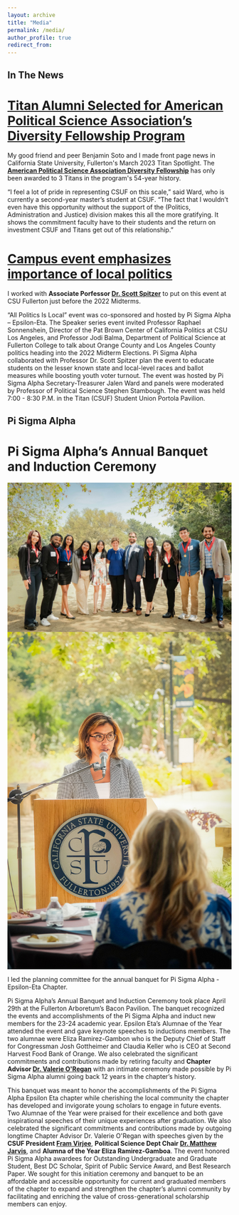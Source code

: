 ```yaml
---
layout: archive
title: "Media"
permalink: /media/
author_profile: true
redirect_from:
---
```


## In The News

**[Titan Alumni Selected for American Political Science Association’s Diversity Fellowship Program](https://news.fullerton.edu/spotlight/titan-alumni-selected-for-american-political-science-associations-diversity-fellowship-program/)**
===

My good friend and peer Benjamin Soto and I made front page news in California State University, Fullerton's March 2023 Titan Spotlight. The **[American Political Science Association Diversity Fellowship](https://politicalsciencenow.com/meet-the-2023-2024-apsa-diversity-fellowship-program-fall-recipients/)** has only been awarded to 3 Titans in the program's 54-year history.

“I feel a lot of pride in representing CSUF on this scale,” said Ward, who is currently a second-year master’s student at CSUF. “The fact that I wouldn’t even have this opportunity without the support of the (Politics, Administration and Justice) division makes this all the more gratifying. It shows the commitment faculty have to their students and the return on investment CSUF and Titans get out of this relationship.”

**[Campus event emphasizes importance of local politics](https://dailytitan.com/news/campus/campus-event-emphasizes-importance-of-local-politics/article_ac3727de-5e32-11ed-a701-db39fa415886.html)**
===

I worked with **Associate Porfessor [Dr. Scott Spitzer](https://hss.fullerton.edu/paj/contact_us/faculty/s_spitzer.aspx)** to put on this event at CSU Fullerton just before the 2022 Midterms. 

“All Politics Is Local” event was co-sponsored and hosted by Pi Sigma Alpha – Epsilon-Eta. The Speaker series event invited Professor Raphael Sonnenshein, Director of the Pat Brown Center of California Politics at CSU Los Angeles, and Professor Jodi Balma, Department of Political Science at Fullerton College to talk about Orange County and Los Angeles County politics heading into the 2022 Midterm Elections. Pi Sigma Alpha collaborated with Professor Dr. Scott Spitzer plan the event to educate students on the lesser known state and local-level races and ballot measures while boosting youth voter turnout. The event was hosted by Pi Sigma Alpha Secretary-Treasurer Jalen Ward and panels were moderated by Professor of Political Science Stephen Stambough. The event was held 7:00 - 8:30 P.M. in the Titan (CSUF) Student Union Portola Pavilion. 


## Pi Sigma Alpha 

**Pi Sigma Alpha’s Annual Banquet and Induction Ceremony**
===

<img src="/images/PiSigmaAlpha-172.jpg" style="display: block; margin: auto;" /> <img src="/images/PiSigmaAlpha-23.jpg" style="display: block; margin: auto;" />

I led the planning committee for the annual banquet for Pi Sigma Alpha - Epsilon-Eta Chapter.  

Pi Sigma Alpha’s Annual Banquet and Induction Ceremony took place April 29th at the Fullerton Arboretum’s Bacon Pavilion. The banquet recognized the events and accomplishments of the Pi Sigma Alpha and induct new members for the 23-24 academic year. Epsilon Eta’s Alumnae of the Year attended the event and gave keynote speeches to inductions members. The two alumnae were Eliza Ramirez-Gambon who is the Deputy Chief of Staff for Congressman Josh Gottheimer and Claudia Keller who is CEO at Second Harvest Food Bank of Orange. We also celebrated the significant commitments and contributions made by retiring faculty and **Chapter Advisor [Dr. Valerie O'Regan](https://hss.fullerton.edu/paj/contact_us/faculty/v_oregan.aspx)** with an intimate ceremony made possible by Pi Sigma Alpha alumni going back 12 years in the chapter’s history. 

This banquet was meant to honor the accomplishments of the Pi Sigma Alpha Epsilon Eta chapter while cherishing the local community the chapter has developed and invigorate young scholars to engage in future events. Two Alumnae of the Year were praised for their excellence and both gave inspirational speeches of their unique experiences after graduation. We also celebrated the significant commitments and contributions made by outgoing longtime Chapter Advisor Dr. Valerie O'Regan with speeches given by the **CSUF President [Fram Virjee](https://president.fullerton.edu/bio/index.aspx)**, **Political Science Dept Chair [Dr. Matthew Jarvis](http://hss.fullerton.edu/paj/contact_us/Faculty/m_jarvis.aspx)**, and **Alumna of the Year Eliza Ramirez-Gamboa**. The event honored Pi Sigma Alpha awardees for Outstanding Undergraduate and Graduate Student, Best DC Scholar, Spirit of Public Service Award, and Best Research Paper. We sought for this initiation ceremony and banquet to be an affordable and accessible opportunity for current and graduated members of the chapter to expand and strengthen the chapter’s alumni community by facilitating and enriching the value of cross-generational scholarship members can enjoy. 















